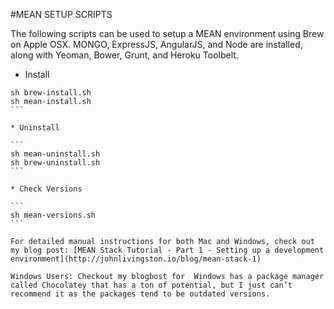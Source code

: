 #MEAN SETUP SCRIPTS

The following scripts can be used to setup a MEAN environment using Brew on Apple OSX. MONGO, ExpressJS, AngularJS, and Node are installed, along with Yeoman, Bower, Grunt, and Heroku Toolbelt.

* Install

````
sh brew-install.sh
sh mean-install.sh
```

* Uninstall

```
sh mean-uninstall.sh
sh brew-uninstall.sh
```

* Check Versions

```
sh mean-versions.sh
```

For detailed manual instructions for both Mac and Windows, check out my blog post: [MEAN Stack Tutorial - Part 1 - Setting up a development environment](http://johnlivingston.io/blog/mean-stack-1)

Windows Users: Checkout my blogbost for  Windows has a package manager called Chocolatey that has a ton of potential, but I just can’t recommend it as the packages tend to be outdated versions. 